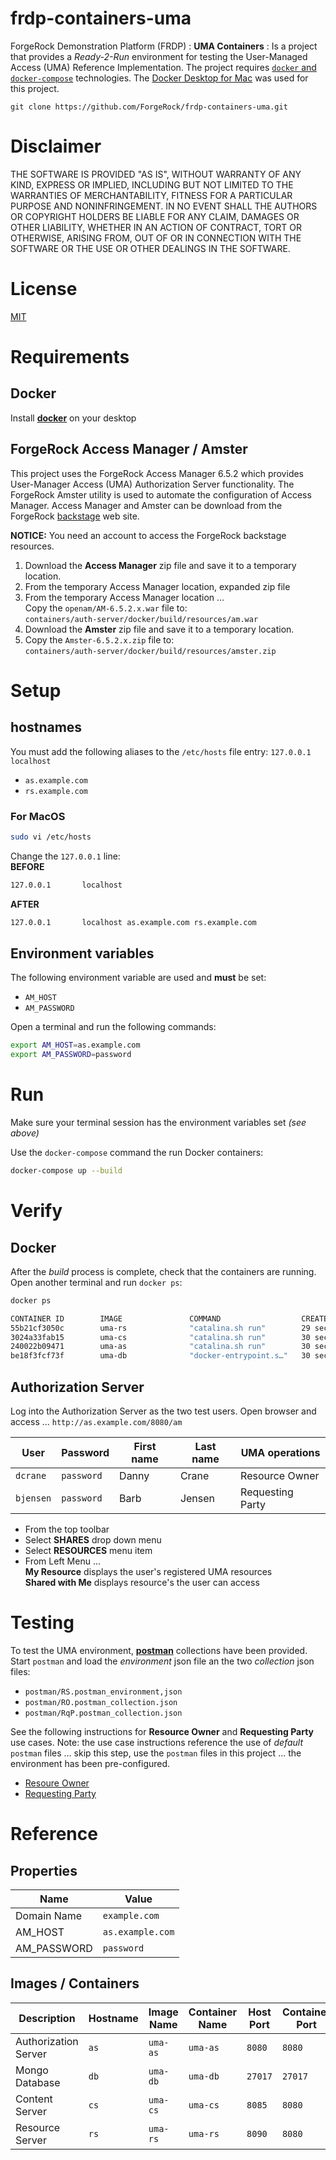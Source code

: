 # frdp-containers-uma

ForgeRock Demonstration Platform (FRDP) : **UMA Containers** : Is a project that provides a *Ready-2-Run* environment for testing the User-Managed Access (UMA) Reference Implementation.  The project requires [`docker` and `docker-compose`](http://docs.docker.com) technologies.  The [Docker Desktop for Mac](https://docs.docker.com/docker-for-mac/install/) was used for this project.

`git clone https://github.com/ForgeRock/frdp-containers-uma.git`


# Disclaimer

THE SOFTWARE IS PROVIDED "AS IS", WITHOUT WARRANTY OF ANY KIND, EXPRESS OR IMPLIED, INCLUDING BUT NOT LIMITED TO THE WARRANTIES OF MERCHANTABILITY, FITNESS FOR A PARTICULAR PURPOSE AND NONINFRINGEMENT. IN NO EVENT SHALL THE AUTHORS OR COPYRIGHT HOLDERS BE LIABLE FOR ANY CLAIM, DAMAGES OR OTHER LIABILITY, WHETHER IN AN ACTION OF CONTRACT, TORT OR OTHERWISE, ARISING FROM, OUT OF OR IN CONNECTION WITH THE SOFTWARE OR THE USE OR OTHER DEALINGS IN THE SOFTWARE.

# License

[MIT](/LICENSE)

# Requirements

## Docker

Install [**docker**](https://docs.docker.com/get-started/) on your desktop

## ForgeRock Access Manager / Amster

This project uses the ForgeRock Access Manager 6.5.2 which provides User-Manager Access (UMA) Authorization Server functionality. The ForgeRock Amster utility is used to automate the configuration of Access Manager.  Access Manager and Amster can be download from the ForgeRock [backstage](https://backstage.forgerock.com/downloads/browse/am/latest) web site.  

**NOTICE:** You need an account to access the ForgeRock backstage resources.

1. Download the **Access Manager** zip file and save it to a temporary location.
1. From the temporary Access Manager location, expanded zip file 
1. From the temporary Access Manager location ...\
Copy the `openam/AM-6.5.2.x.war` file to: \
`containers/auth-server/docker/build/resources/am.war`
1. Download the **Amster** zip file and save it to a temporary location.
1. Copy the `Amster-6.5.2.x.zip` file to: \
`containers/auth-server/docker/build/resources/amster.zip`

# Setup

## hostnames

You must add the following aliases to the `/etc/hosts` file entry: `127.0.0.1   localhost`
- `as.example.com`
- `rs.example.com`

### For MacOS

```bash
sudo vi /etc/hosts
```
Change the `127.0.0.1` line: \
**BEFORE**
```bash
127.0.0.1       localhost
```
**AFTER**
```bash
127.0.0.1       localhost as.example.com rs.example.com
```
## Environment variables

The following environment variable are used and **must** be set:

- `AM_HOST`
- `AM_PASSWORD`

Open a terminal and run the following commands:

```bash
export AM_HOST=as.example.com
export AM_PASSWORD=password
```

# Run

Make sure your terminal session has the environment variables set *(see above)*

Use the `docker-compose` command the run Docker containers:

```bash
docker-compose up --build
```

# Verify

## Docker

After the *build* process is complete, check that the containers are running.  Open another terminal and run `docker ps`:

```bash
docker ps

CONTAINER ID        IMAGE               COMMAND                  CREATED             STATUS              PORTS                      NAMES
55b21cf3050c        uma-rs              "catalina.sh run"        29 seconds ago      Up 28 seconds       0.0.0.0:8090->8080/tcp     uma-rs
3024a33fab15        uma-cs              "catalina.sh run"        30 seconds ago      Up 29 seconds       0.0.0.0:8085->8080/tcp     uma-cs
240022b09471        uma-as              "catalina.sh run"        30 seconds ago      Up 29 seconds       0.0.0.0:8080->8080/tcp     uma-as
be18f3fcf73f        uma-db              "docker-entrypoint.s…"   30 seconds ago      Up 29 seconds       0.0.0.0:27017->27017/tcp   uma-db
```
## Authorization Server

Log into the Authorization Server as the two test users. Open browser and access ... `http://as.example.com/8080/am`

| User | Password | First name | Last name | UMA operations |
| ---- | -------- | ---------- | --------- | -------------- |
| `dcrane` | `password` | Danny | Crane | Resource Owner |
| `bjensen` | `password` | Barb | Jensen | Requesting Party |

- From the top toolbar
- Select **SHARES** drop down menu
- Select **RESOURCES** menu item
- From Left Menu ...\
**My Resource** displays the user's registered UMA resources \
**Shared with Me** displays resource's the user can access

# Testing

To test the UMA environment, [**postman**](https://www.postman.com/downloads/) collections have been provided.  Start `postman` and load the *environment* json file an the two *collection* json files:

- `postman/RS.postman_environment,json`
- `postman/RO.postman_collection.json`
- `postman/RqP.postman_collection.json`

See the following instructions for **Resource Owner** and **Requesting Party** use cases.  Note: the use case instructions reference the use of *default* `postman` files ... skip this step, use the `postman` files in this project ... the environment has been pre-configured.

- [Resoure Owner](https://github.com/ForgeRock/frdp-uma-resource-server/blob/master/testing/RO/README.md)
- [Requesting Party](https://github.com/ForgeRock/frdp-uma-resource-server/blob/master/testing/RqP/README.md)

# Reference

## Properties

| Name | Value |
| ---- | ----- |
| Domain Name | `example.com` |
| AM_HOST | `as.example.com` |
| AM_PASSWORD | `password` |

## Images / Containers

| Description | Hostname | Image Name | Container Name | Host Port | Container Port |
| ----------- | -------- | ----- | --------- | -------- | ---- |
| Authorization Server | `as`    | `uma-as`    | `uma-as`    | `8080` | `8080`
| Mongo Database       | `db`    | `uma-db`    | `uma-db`    | `27017` | `27017`
| Content Server       | `cs`    | `uma-cs`    | `uma-cs`    | `8085` | `8080`
| Resource Server      | `rs`    | `uma-rs`    | `uma-rs`    | `8090` | `8080`
